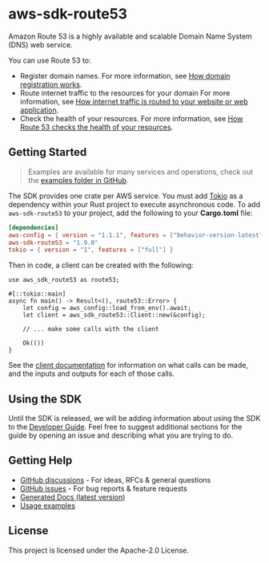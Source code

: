 # aws-sdk-route53

Amazon Route 53 is a highly available and scalable Domain Name System (DNS) web service.

You can use Route 53 to:
  - Register domain names. For more information, see [How domain registration works](https://docs.aws.amazon.com/Route53/latest/DeveloperGuide/welcome-domain-registration.html).
  - Route internet traffic to the resources for your domain For more information, see [How internet traffic is routed to your website or web application](https://docs.aws.amazon.com/Route53/latest/DeveloperGuide/welcome-dns-service.html).
  - Check the health of your resources. For more information, see [How Route 53 checks the health of your resources](https://docs.aws.amazon.com/Route53/latest/DeveloperGuide/welcome-health-checks.html).

## Getting Started

> Examples are available for many services and operations, check out the
> [examples folder in GitHub](https://github.com/awslabs/aws-sdk-rust/tree/main/examples).

The SDK provides one crate per AWS service. You must add [Tokio](https://crates.io/crates/tokio)
as a dependency within your Rust project to execute asynchronous code. To add `aws-sdk-route53` to
your project, add the following to your **Cargo.toml** file:

```toml
[dependencies]
aws-config = { version = "1.1.1", features = ["behavior-version-latest"] }
aws-sdk-route53 = "1.9.0"
tokio = { version = "1", features = ["full"] }
```

Then in code, a client can be created with the following:

```rust,no_run
use aws_sdk_route53 as route53;

#[::tokio::main]
async fn main() -> Result<(), route53::Error> {
    let config = aws_config::load_from_env().await;
    let client = aws_sdk_route53::Client::new(&config);

    // ... make some calls with the client

    Ok(())
}
```

See the [client documentation](https://docs.rs/aws-sdk-route53/latest/aws_sdk_route53/client/struct.Client.html)
for information on what calls can be made, and the inputs and outputs for each of those calls.

## Using the SDK

Until the SDK is released, we will be adding information about using the SDK to the
[Developer Guide](https://docs.aws.amazon.com/sdk-for-rust/latest/dg/welcome.html). Feel free to suggest
additional sections for the guide by opening an issue and describing what you are trying to do.

## Getting Help

* [GitHub discussions](https://github.com/awslabs/aws-sdk-rust/discussions) - For ideas, RFCs & general questions
* [GitHub issues](https://github.com/awslabs/aws-sdk-rust/issues/new/choose) - For bug reports & feature requests
* [Generated Docs (latest version)](https://awslabs.github.io/aws-sdk-rust/)
* [Usage examples](https://github.com/awslabs/aws-sdk-rust/tree/main/examples)

## License

This project is licensed under the Apache-2.0 License.

